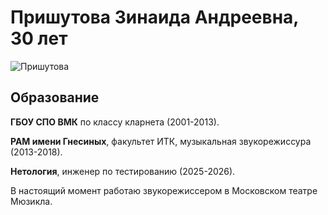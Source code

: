 # Пришутова Зинаида Андреевна, 30 лет

![Пришутова](![/Users/Zina/Desktop/homework_3/picture/5427241205349085715.jpg](picture/5427241205349085715.jpg))
## Образование

**ГБОУ СПО ВМК** по классу кларнета (2001-2013).

**РАМ имени Гнесиных**, факультет ИТК, музыкальная звукорежиссура
(2013-2018).

**Нетология**, инженер по тестированию (2025-2026). 

В настоящий момент работаю звукорежиссером в Московском театре Мюзикла. 

